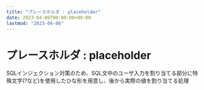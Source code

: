 ```yaml
---
title: "プレースホルダ : placeholder"
date: 2023-04-06T00:00:00+09:00
lastmod: "2023-04-06"
---
```

# プレースホルダ : placeholder

SQLインジェクション対策のため、SQL文中のユーザ入力を割り当てる部分に特殊文字(?など)を使用したひな形を用意し、後から実際の値を割り当てる処理